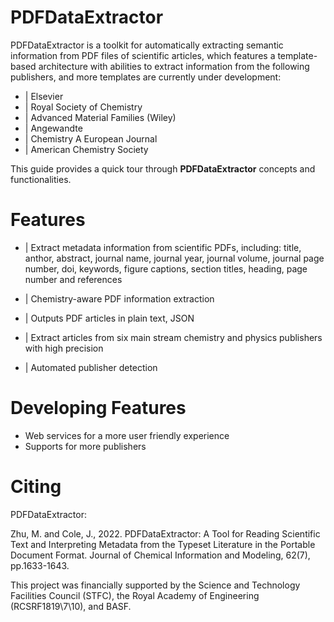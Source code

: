 PDFDataExtractor
================

PDFDataExtractor is a toolkit for automatically extracting semantic information from PDF files of scientific articles, which features a template-based architecture with abilities to extract information from the following publishers, and more templates are currently under development: 

* |  Elsevier
* | Royal Society of Chemistry
* | Advanced Material Families (Wiley)
* | Angewandte
* | Chemistry A European Journal
* | American Chemistry Society

This guide provides a quick tour through **PDFDataExtractor** concepts and functionalities.

Features
========
* |  Extract metadata information from scientific PDFs, including: title, anthor, abstract, journal name, journal year, journal volume, journal page number, doi, keywords, figure captions, section titles, heading, page number and references

* |  Chemistry-aware PDF information extraction

* |  Outputs PDF articles in plain text, JSON

* |  Extract articles from six main stream chemistry and physics publishers with high precision

* |  Automated publisher detection


Developing Features
===================
* Web services for a more user friendly experience
* Supports for more publishers

Citing
======
PDFDataExtractor:

   Zhu, M. and Cole, J., 2022. PDFDataExtractor: A Tool for Reading Scientific Text and Interpreting Metadata from the Typeset Literature in the Portable Document Format. Journal of Chemical Information and Modeling, 62(7), pp.1633-1643.
   
   This project was financially supported by the Science and Technology Facilities Council (STFC), the Royal Academy of Engineering (RCSRF1819\7\10), and BASF.
   
   


